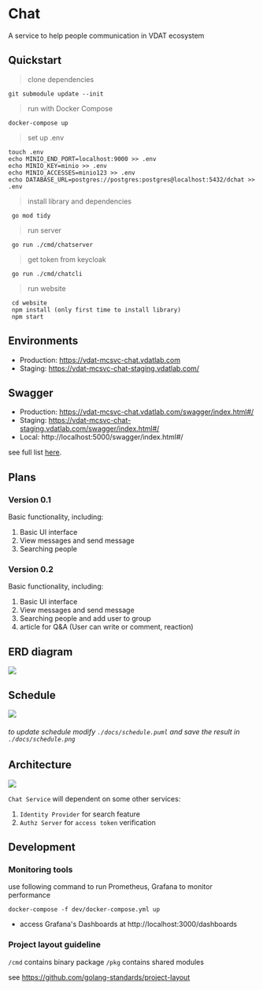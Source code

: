 # Chat
A service to help people communication in VDAT ecosystem

## Quickstart
> clone dependencies
```shell script
git submodule update --init
```


> run with Docker Compose
```shell script
docker-compose up
```

> set up .env
```shell script
touch .env
echo MINIO_END_PORT=localhost:9000 >> .env
echo MINIO_KEY=minio >> .env
echo MINIO_ACCESSES=minio123 >> .env
echo DATABASE_URL=postgres://postgres:postgres@localhost:5432/dchat >> .env
```

> install library and dependencies
```shell script
 go mod tidy
```

> run server
```shell script
 go run ./cmd/chatserver
```

> get token from keycloak
```shell script
 go run ./cmd/chatcli
```

> run website
```shell script
 cd website
 npm install (only first time to install library)
 npm start
```

## Environments
* Production: https://vdat-mcsvc-chat.vdatlab.com
* Staging: https://vdat-mcsvc-chat-staging.vdatlab.com/


## Swagger
* Production: https://vdat-mcsvc-chat.vdatlab.com/swagger/index.html#/
* Staging: https://vdat-mcsvc-chat-staging.vdatlab.com/swagger/index.html#/
* Local: http://localhost:5000/swagger/index.html#/



see full list [here](https://gitlab.com/vdat/mcsvc/chat/-/environments).

## Plans
### Version 0.1
Basic functionality, including:
1. Basic UI interface
2. View messages and send message
3. Searching people

### Version 0.2
Basic functionality, including:
1. Basic UI interface
2. View messages and send message
3. Searching people and add user to group
4. article for Q&A (User can write or comment, reaction)

## ERD diagram
![](docs/Domain%20Objects.png)

## Schedule
![](docs/schedule.png)

###### to update schedule modify `./docs/schedule.puml` and save the result in `./docs/schedule.png`

## Architecture
![](docs/architecture.png)

`Chat Service` will dependent on some other services:
1. `Identity Provider` for search feature
2. `Authz Server` for `access token` verification

## Development

### Monitoring tools
use following command to run Prometheus, Grafana to monitor performance
```shell script
docker-compose -f dev/docker-compose.yml up
```
* access Grafana's Dashboards at http://localhost:3000/dashboards

### Project layout guideline

`/cmd` contains binary package
`/pkg` contains shared modules

see https://github.com/golang-standards/project-layout
